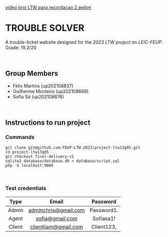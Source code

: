 [video proj LTW para recordacao 2.webm](https://github.com/FEUP-LTW-2023/project-ltw13g05/assets/92639425/56d42591-fcdb-4aff-900b-7ae0180ebef4)

# **TROUBLE SOLVER**

A trouble-ticket website designed for the *2023 LTW project* on *LEIC-FEUP*. <br>
Grade: 19.2/20

<br>

## **Group Members**

- Félix Martins (up202108837)
- Guilherme Monteiro (up202108668)
- Sofia Sá (up202108676)

<br>

## **Instructions to run project**

### Commands

```
git clone git@github.com:FEUP-LTW-2023/project-ltw13g05.git
cd project-ltw13g05
git checkout final-delivery-v1
sqlite3 database/database.db < database/script.sql
php -S localhost:9000
```
<br>

###  Test credentials


| Type | Email | Password|
| :--: | :--: | :--: |
| Admin | adminchris@gmail.com | Password1. |
| Agent | sofia@gmail.com | Sofiasa1! |
| Client | clientliam@gmail.com | Client123, |
